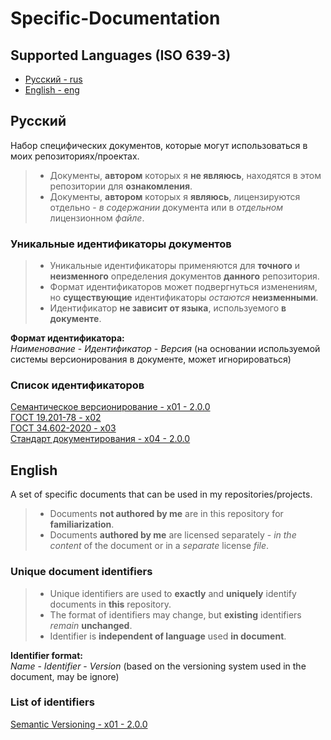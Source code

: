# Specific-Documentation

## Supported Languages (ISO 639-3)

- [Русский - rus](#русский)
- [English - eng](#english)

## Русский

Набор специфических документов, которые могут использоваться в моих репозиториях/проектах.  

> - Документы, **автором** которых я **не являюсь**, находятся в этом репозитории для **ознакомления**.  
> - Документы, **автором** которых я **являюсь**, лицензируются отдельно - *в содержании* документа или в *отдельном* лицензионном *файле*.  

### Уникальные идентификаторы документов

> - Уникальные идентификаторы применяются для **точного** и **неизменного** определения документов **данного** репозитория.  
> - Формат идентификаторов может подвергнуться изменениям, но **существующие** идентификаторы *остаются* **неизменными**.  
> - Идентификатор **не зависит от языка**, используемого **в документе**.  

**Формат идентификатора:**  
*Наименование* - *Идентификатор* - *Версия* (на основании используемой системы версионирования в документе, может игнорироваться)  

### Список идентификаторов

[Семантическое версионирование - x01 - 2.0.0](./rus_version/Семантическое_версионирование_RUS.md)  
[ГОСТ 19.201-78 - x02](./rus_version/ГОСТ_19.201-78.pdf)  
[ГОСТ 34.602-2020 - x03](./rus_version/ГОСТ_34.602-2020.pdf)  
[Стандарт документирования - x04 - 2.0.0](./rus_version/Стандарт_документирования_RUS.pdf)  

## English

A set of specific documents that can be used in my repositories/projects.  

> - Documents **not authored by me** are in this repository for **familiarization**.  
> - Documents **authored by me** are licensed separately - *in the content* of the document or in a *separate* license *file*.  

### Unique document identifiers

> - Unique identifiers are used to **exactly** and **uniquely** identify documents in **this** repository.  
> - The format of identifiers may change, but **existing** identifiers *remain* **unchanged**.  
> - Identifier is **independent of language** used **in document**.  

**Identifier format:**  
*Name* - *Identifier* - *Version* (based on the versioning system used in the document, may be ignore)  

### List of identifiers

[Semantic Versioning - x01 - 2.0.0](./eng_version/Semantic_Versioning_ENG.md)
